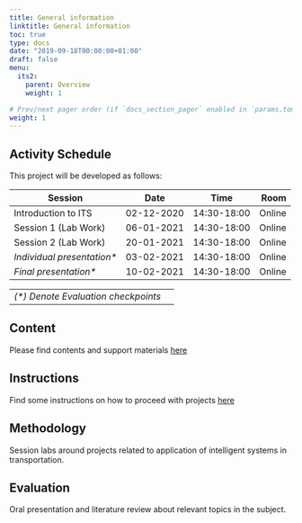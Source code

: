```yaml
---
title: General information
linktitle: General information
toc: true
type: docs
date: "2019-09-18T00:00:00+01:00"
draft: false
menu:
  its2:
    parent: Overview
    weight: 1

# Prev/next pager order (if `docs_section_pager` enabled in `params.toml`)
weight: 1
---
```


## Activity Schedule

This project will be developed as follows:

| Session                     |    Date    |    Time     |   Room |
| --------------------------- | :--------: | :---------: | -----: |
| Introduction to ITS         | 02-12-2020 | 14:30-18:00 | Online |
| Session 1 (Lab Work)        | 06-01-2021 | 14:30-18:00 | Online |
| Session 2 (Lab Work)        | 20-01-2021 | 14:30-18:00 | Online |
| *Individual presentation\** | 03-02-2021 | 14:30-18:00 | Online |
| *Final presentation\**      | 10-02-2021 | 14:30-18:00 | Online |

|                                      |       |
| :----------------------------------- | :---: |
| *(\*) Denote Evaluation checkpoints* |       |

## Content 

Please find contents and support materials [here](http://bit.ly/ITS2020-Control)

## Instructions 

Find some instructions on how to proceed with projects [here](https://drive.google.com/file/d/11BVw_Me5qn5FZR2-2e6Y4Oe2iIr1JbX1/view)

## Methodology

Session labs around projects related to application of intelligent systems in transportation. 

## Evaluation

Oral presentation and literature review about relevant topics in the subject.
